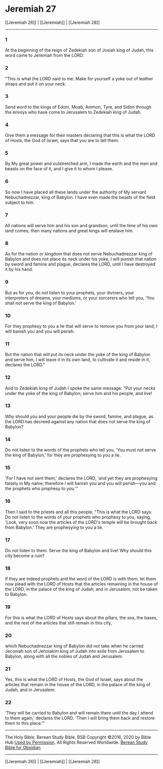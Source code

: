 # Jeremiah 27

[[Jeremiah 26]] | [[Jeremiah]] | [[Jeremiah 28]]

---

### 1
At the beginning of the reign of Zedekiah son of Josiah king of Judah, this word came to Jeremiah from the LORD:

### 2
"This is what the LORD said to me: Make for yourself a yoke out of leather straps and put it on your neck.

### 3
Send word to the kings of Edom, Moab, Ammon, Tyre, and Sidon through the envoys who have come to Jerusalem to Zedekiah king of Judah.

### 4
Give them a message for their masters declaring that this is what the LORD of Hosts, the God of Israel, says that you are to tell them:

### 5
By My great power and outstretched arm, I made the earth and the men and beasts on the face of it, and I give it to whom I please.

### 6
So now I have placed all these lands under the authority of My servant Nebuchadnezzar, king of Babylon. I have even made the beasts of the field subject to him.

### 7
All nations will serve him and his son and grandson, until the time of his own land comes; then many nations and great kings will enslave him.

### 8
As for the nation or kingdom that does not serve Nebuchadnezzar king of Babylon and does not place its neck under his yoke, I will punish that nation by sword and famine and plague, declares the LORD, until I have destroyed it by his hand.

### 9
But as for you, do not listen to your prophets, your diviners, your interpreters of dreams, your mediums, or your sorcerers who tell you, 'You shall not serve the king of Babylon.'

### 10
For they prophesy to you a lie that will serve to remove you from your land; I will banish you and you will perish.

### 11
But the nation that will put its neck under the yoke of the king of Babylon and serve him, I will leave it in its own land, to cultivate it and reside in it, declares the LORD."

### 12
And to Zedekiah king of Judah I spoke the same message: "Put your necks under the yoke of the king of Babylon; serve him and his people, and live!

### 13
Why should you and your people die by the sword, famine, and plague, as the LORD has decreed against any nation that does not serve the king of Babylon?

### 14
Do not listen to the words of the prophets who tell you, 'You must not serve the king of Babylon,' for they are prophesying to you a lie.

### 15
'For I have not sent them,' declares the LORD, 'and yet they are prophesying falsely in My name; therefore I will banish you and you will perish—you and the prophets who prophesy to you.'"

### 16
Then I said to the priests and all this people, "This is what the LORD says: Do not listen to the words of your prophets who prophesy to you, saying, 'Look, very soon now the articles of the LORD's temple will be brought back from Babylon.' They are prophesying to you a lie.

### 17
Do not listen to them. Serve the king of Babylon and live! Why should this city become a ruin?

### 18
If they are indeed prophets and the word of the LORD is with them, let them now plead with the LORD of Hosts that the articles remaining in the house of the LORD, in the palace of the king of Judah, and in Jerusalem, not be taken to Babylon.

### 19
For this is what the LORD of Hosts says about the pillars, the sea, the bases, and the rest of the articles that still remain in this city,

### 20
which Nebuchadnezzar king of Babylon did not take when he carried Jeconiah son of Jehoiakim king of Judah into exile from Jerusalem to Babylon, along with all the nobles of Judah and Jerusalem.

### 21
Yes, this is what the LORD of Hosts, the God of Israel, says about the articles that remain in the house of the LORD, in the palace of the king of Judah, and in Jerusalem:

### 22
'They will be carried to Babylon and will remain there until the day I attend to them again,' declares the LORD. 'Then I will bring them back and restore them to this place.'"

---

The Holy Bible, Berean Study Bible, BSB
Copyright ©2016, 2020 by Bible Hub
[Used by Permission](https://berean.bible/terms.htm). All Rights Reserved Worldwide.
[Berean Study Bible for Obsidian](https://github.com/gapmiss/berean-study-bible-for-obsidian)

---

[[Jeremiah 26]] | [[Jeremiah]] | [[Jeremiah 28]]


